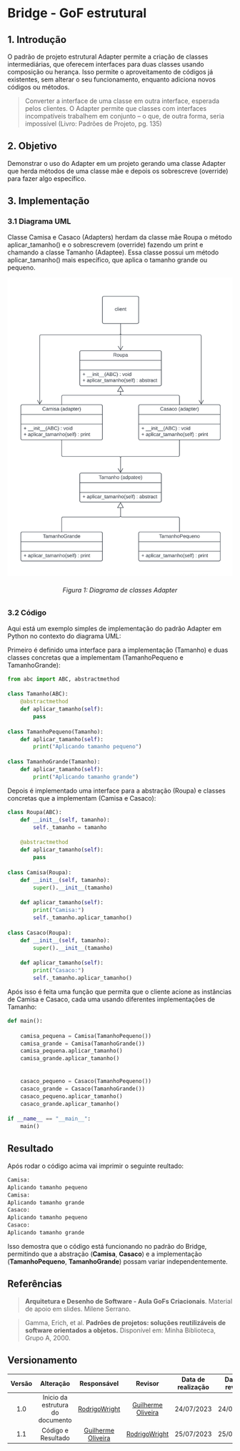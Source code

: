 # Bridge - GoF estrutural

## 1. Introdução

O padrão de projeto estrutural Adapter permite a criação de classes intermediárias, que oferecem interfaces para duas classes usando composição ou herança. Isso permite o aproveitamento de códigos já existentes, sem alterar o seu funcionamento, enquanto adiciona novos códigos ou métodos.

> Converter a interface de uma classe em outra interface, esperada pelos clientes. O Adapter permite que classes com interfaces incompatíveis trabalhem em conjunto – o que, de outra forma, seria impossível (Livro: Padrões de Projeto, pg. 135)

## 2. Objetivo

Demonstrar o uso do Adapter em um projeto gerando uma classe Adapter que herda métodos de uma classe mãe e depois os sobrescreve (override) para fazer algo específico.

## 3. Implementação
### 3.1 Diagrama UML

Classe Camisa e Casaco (Adapters) herdam da classe mãe Roupa o método aplicar_tamanho() e o sobrescrevem (override) fazendo um print e chamando a classe Tamanho (Adaptee). Essa classe possui um método aplicar_tamanho() mais específico, que aplica o tamanho grande ou pequeno.

![diagramaAdapter](./src/Adapter/Adapter.png)
<h6 align = "center">Figura 1: Diagrama de classes Adapter</h6>

### 3.2 Código
Aqui está um exemplo simples de implementação do padrão Adapter em Python no contexto do diagrama UML:

Primeiro é definido uma interface para a implementação (Tamanho) e duas classes concretas que a implementam (TamanhoPequeno e TamanhoGrande):

```Python
from abc import ABC, abstractmethod

class Tamanho(ABC):
    @abstractmethod
    def aplicar_tamanho(self):
        pass

class TamanhoPequeno(Tamanho):
    def aplicar_tamanho(self):
        print("Aplicando tamanho pequeno")

class TamanhoGrande(Tamanho):
    def aplicar_tamanho(self):
        print("Aplicando tamanho grande")
```

Depois é implementado uma interface para a abstração (Roupa) e classes concretas que a implementam (Camisa e Casaco):

```Python
class Roupa(ABC):
    def __init__(self, tamanho):
        self._tamanho = tamanho

    @abstractmethod
    def aplicar_tamanho(self):
        pass

class Camisa(Roupa):
    def __init__(self, tamanho):
        super().__init__(tamanho)

    def aplicar_tamanho(self):
        print("Camisa:")
        self._tamanho.aplicar_tamanho()

class Casaco(Roupa):
    def __init__(self, tamanho):
        super().__init__(tamanho)

    def aplicar_tamanho(self):
        print("Casaco:")
        self._tamanho.aplicar_tamanho()
```
Após isso é feita uma função que permita que o cliente acione as instâncias de Camisa e Casaco, cada uma usando diferentes implementações de Tamanho:

```Python
def main():

    camisa_pequena = Camisa(TamanhoPequeno())
    camisa_grande = Camisa(TamanhoGrande())
    camisa_pequena.aplicar_tamanho()  
    camisa_grande.aplicar_tamanho()   


    casaco_pequeno = Casaco(TamanhoPequeno())
    casaco_grande = Casaco(TamanhoGrande())
    casaco_pequeno.aplicar_tamanho()  
    casaco_grande.aplicar_tamanho()   

if __name__ == "__main__":
    main()

```

## Resultado
Após rodar o código acima vai imprimir o seguinte reultado:
```Python
Camisa:
Aplicando tamanho pequeno
Camisa:
Aplicando tamanho grande
Casaco:
Aplicando tamanho pequeno
Casaco:
Aplicando tamanho grande
```
Isso demostra que o código está funcionando no padrão do Bridge, permitindo que a abstração (**Camisa**, **Casaco**) e a implementação (**TamanhoPequeno**, **TamanhoGrande**) possam variar independentemente.
## Referências

> **Arquitetura e Desenho de Software - Aula GoFs Criacionais**. Material de apoio em slides. Milene Serrano.

> Gamma, Erich, et al. **Padrões de projetos: soluções reutilizáveis de software orientados a objetos.** Disponível em: Minha Biblioteca, Grupo A, 2000.

## Versionamento

| Versão | Alteração |  Responsável  | Revisor | Data de realização | Data de revisão |
| :------: | :---: | :-----: | :----: | :----: | :-----: |
| 1.0    | Inicio da estrutura do documento | [RodrigoWright](https://github.com/RodrigoWright) | [Guilherme Oliveira](https://github.com/GG555-13) | 24/07/2023 | 24/07/2023 |
| 1.1 | Código e Resultado | [Guilherme Oliveira](https://github.com/GG555-13)| [RodrigoWright](https://github.com/RodrigoWright) | 25/07/2023 | 25/07/2023 |



